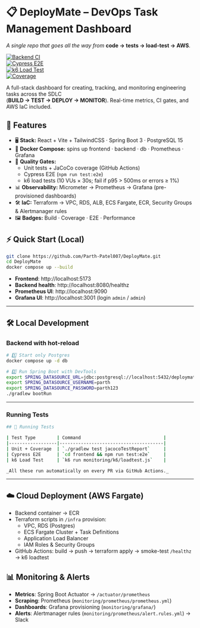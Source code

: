 # 📋 DeployMate – DevOps Task Management Dashboard  
*A single repo that goes all the way from* **code → tests → load-test → AWS**.

[![Backend CI](https://github.com/Parth-Patel007/DeployMate/actions/workflows/ci.yml/badge.svg)](https://github.com/Parth-Patel007/DeployMate/actions/workflows/ci.yml)  
[![Cypress E2E](https://github.com/Parth-Patel007/DeployMate/actions/workflows/frontend-e2e.yml/badge.svg)](https://github.com/Parth-Patel007/DeployMate/actions/workflows/frontend-e2e.yml)  
[![k6 Load Test](https://github.com/Parth-Patel007/DeployMate/actions/workflows/load-test.yml/badge.svg)](https://github.com/Parth-Patel007/DeployMate/actions/workflows/load-test.yml)  
[![Coverage](https://codecov.io/gh/Parth-Patel007/DeployMate/branch/main/graph/badge.svg)](https://codecov.io/gh/Parth-Patel007/DeployMate)


A full-stack dashboard for creating, tracking, and monitoring engineering tasks across the SDLC  
(**BUILD → TEST → DEPLOY → MONITOR**). Real-time metrics, CI gates, and AWS IaC included.


## 🚀 Features

- 🖥 **Stack:** React + Vite + TailwindCSS · Spring Boot 3 · PostgreSQL 15  
- 🐳 **Docker Compose:** spins up frontend · backend · db · Prometheus · Grafana  
- 🧪 **Quality Gates:**  
  - Unit tests + JaCoCo coverage (GitHub Actions)  
  - Cypress E2E (`npm run test:e2e`)  
  - k6 load tests (10 VUs × 30s; fail if p95 > 500ms or errors ≥ 1%)  
- 📊 **Observability:** Micrometer → Prometheus → Grafana (pre-provisioned dashboards)  
- 🛠 **IaC:** Terraform → VPC, RDS, ALB, ECS Fargate, ECR, Security Groups & Alertmanager rules  
- 🖼 **Badges:** Build · Coverage · E2E · Performance  

## ⚡ Quick Start (Local)

~~~bash
git clone https://github.com/Parth-Patel007/DeployMate.git
cd DeployMate
docker compose up --build
~~~

- **Frontend**: http://localhost:5173  
- **Backend health**: http://localhost:8080/healthz  
- **Prometheus UI**: http://localhost:9090  
- **Grafana UI**: http://localhost:3001  (login `admin` / `admin`)



---

## 🛠 Local Development

### Backend with hot-reload

~~~bash
# 1️⃣ Start only Postgres
docker compose up -d db

# 2️⃣ Run Spring Boot with DevTools
export SPRING_DATASOURCE_URL=jdbc:postgresql://localhost:5432/deploymate
export SPRING_DATASOURCE_USERNAME=parth
export SPRING_DATASOURCE_PASSWORD=parth123
./gradlew bootRun
~~~


---

###  Running Tests
~~~bash
## 🧪 Running Tests

| Test Type        | Command                               |
|------------------|---------------------------------------|
| Unit + Coverage  | `./gradlew test jacocoTestReport`     |
| Cypress E2E      | `cd frontend && npm run test:e2e`     |
| k6 Load Test     | `k6 run monitoring/k6/loadtest.js`    |

_All these run automatically on every PR via GitHub Actions._

~~~

---


## ☁️ Cloud Deployment (AWS Fargate)

- Backend container → ECR  
- Terraform scripts in `/infra` provision:  
  - VPC, RDS (Postgres)  
  - ECS Fargate Cluster + Task Definitions  
  - Application Load Balancer  
  - IAM Roles & Security Groups  
- GitHub Actions: build → push → terraform apply → smoke-test `/healthz` → k6 loadtest



## 📊 Monitoring & Alerts

- **Metrics**: Spring Boot Actuator → `/actuator/prometheus`  
- **Scraping**: Prometheus (`monitoring/prometheus/prometheus.yml`)  
- **Dashboards**: Grafana provisioning (`monitoring/grafana/`)  
- **Alerts**: Alertmanager rules (`monitoring/prometheus/alert.rules.yml`) → Slack
